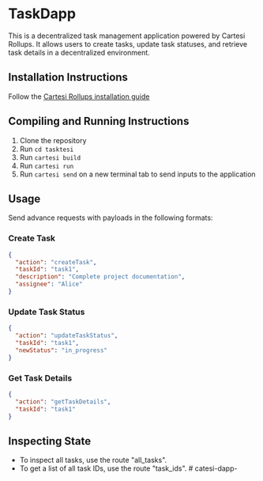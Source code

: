 # TaskDapp

This is a decentralized task management application powered by Cartesi Rollups. It allows users to create tasks, update task statuses, and retrieve task details in a decentralized environment.

## Installation Instructions

Follow the [Cartesi Rollups installation guide](https://docs.cartesi.io/cartesi-rollups/1.3/development/installation/)

## Compiling and Running Instructions

1. Clone the repository
2. Run `cd tasktesi`
3. Run `cartesi build`
4. Run `cartesi run`
5. Run `cartesi send` on a new terminal tab to send inputs to the application

## Usage

Send advance requests with payloads in the following formats:

### Create Task

```json
{
  "action": "createTask",
  "taskId": "task1",
  "description": "Complete project documentation",
  "assignee": "Alice"
}
```

### Update Task Status

```json
{
  "action": "updateTaskStatus",
  "taskId": "task1",
  "newStatus": "in_progress"
}
```

### Get Task Details

```json
{
  "action": "getTaskDetails",
  "taskId": "task1"
}
```

## Inspecting State

- To inspect all tasks, use the route "all_tasks".
- To get a list of all task IDs, use the route "task_ids".
#   c a t e s i - d a p p -  
 
